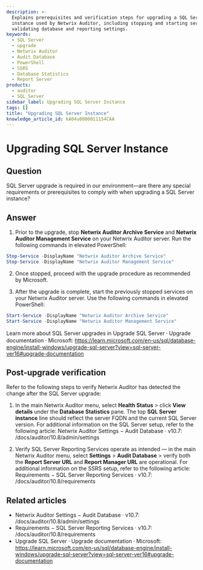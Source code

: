```yaml
---
description: >-
  Explains prerequisites and verification steps for upgrading a SQL Server
  instance used by Netwrix Auditor, including stopping and starting services and
  validating database and reporting settings.
keywords:
  - SQL Server
  - upgrade
  - Netwrix Auditor
  - Audit Database
  - PowerShell
  - SSRS
  - Database Statistics
  - Report Server
products:
  - auditor
  - SQL_Server
sidebar_label: Upgrading SQL Server Instance
tags: []
title: "Upgrading SQL Server Instance"
knowledge_article_id: kA04u0000011154CAA
---
```


# Upgrading SQL Server Instance

## Question

SQL Server upgrade is required in our environment—are there any special requirements or prerequisites to comply with when upgrading a SQL Server instance?

## Answer

1. Prior to the upgrade, stop **Netwrix Auditor Archive Service** and **Netwrix Auditor Management Service** on your Netwrix Auditor server. Run the following commands in elevated PowerShell:
```powershell
Stop-Service -DisplayName "Netwrix Auditor Archive Service"
Stop-Service -DisplayName "Netwrix Auditor Management Service"
```

2. Once stopped, proceed with the upgrade procedure as recommended by Microsoft.

3. After the upgrade is complete, start the previously stopped services on your Netwrix Auditor server. Use the following commands in elevated PowerShell:
```powershell
Start-Service -DisplayName "Netwrix Auditor Archive Service"
Start-Service -DisplayName "Netwrix Auditor Management Service"
```

Learn more about SQL Server upgrades in Upgrade SQL Server ⸱ Upgrade documentation ⸱ Microsoft: https://learn.microsoft.com/en-us/sql/database-engine/install-windows/upgrade-sql-server?view=sql-server-ver16#upgrade-documentation

## Post-upgrade verification

Refer to the following steps to verify Netwrix Auditor has detected the change after the SQL Server upgrade:

1. In the main Netwrix Auditor menu, select **Health Status** > click **View details** under the **Database Statistics** pane. The top **SQL Server instance** line should reflect the server FQDN and the current SQL Server version. For additional information on the SQL Server setup, refer to the following article: Netwrix Auditor Settings − Audit Database · v10.7: /docs/auditor/10.8/admin/settings

2. Verify SQL Server Reporting Services operate as intended — in the main Netwrix Auditor menu, select **Settings** > **Audit Database** > verify both the **Report Server URL** and **Report Manager URL** are operational. For additional information on the SSRS setup, refer to the following article: Requirements − SQL Server Reporting Services · v10.7: /docs/auditor/10.8/requirements

## Related articles

- Netwrix Auditor Settings − Audit Database · v10.7: /docs/auditor/10.8/admin/settings
- Requirements − SQL Server Reporting Services · v10.7: /docs/auditor/10.8/requirements
- Upgrade SQL Server ⸱ Upgrade documentation ⸱ Microsoft: https://learn.microsoft.com/en-us/sql/database-engine/install-windows/upgrade-sql-server?view=sql-server-ver16#upgrade-documentation

